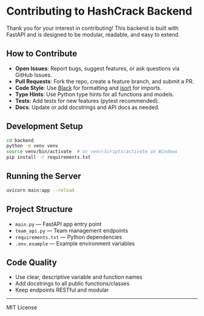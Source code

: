 # Contributing to HashCrack Backend

Thank you for your interest in contributing! This backend is built with FastAPI and is designed to be modular, readable, and easy to extend.

## How to Contribute

- **Open Issues**: Report bugs, suggest features, or ask questions via GitHub Issues.
- **Pull Requests**: Fork the repo, create a feature branch, and submit a PR.
- **Code Style**: Use [Black](https://black.readthedocs.io/en/stable/) for formatting and [isort](https://pycqa.github.io/isort/) for imports.
- **Type Hints**: Use Python type hints for all functions and models.
- **Tests**: Add tests for new features (pytest recommended).
- **Docs**: Update or add docstrings and API docs as needed.

## Development Setup

```bash
cd backend
python -m venv venv
source venv/bin/activate  # or venv\Scripts\activate on Windows
pip install -r requirements.txt
```

## Running the Server

```bash
uvicorn main:app --reload
```

## Project Structure

- `main.py` — FastAPI app entry point
- `team_api.py` — Team management endpoints
- `requirements.txt` — Python dependencies
- `.env.example` — Example environment variables

## Code Quality

- Use clear, descriptive variable and function names
- Add docstrings to all public functions/classes
- Keep endpoints RESTful and modular

---
MIT License
